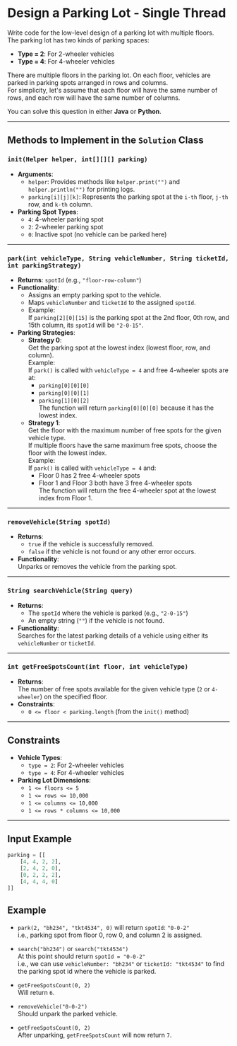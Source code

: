 # Design a Parking Lot - Single Thread

Write code for the low-level design of a parking lot with multiple floors.  
The parking lot has two kinds of parking spaces:  
- **Type = 2**: For 2-wheeler vehicles  
- **Type = 4**: For 4-wheeler vehicles  

There are multiple floors in the parking lot. On each floor, vehicles are parked in parking spots arranged in rows and columns.  
For simplicity, let's assume that each floor will have the same number of rows, and each row will have the same number of columns.

You can solve this question in either **Java** or **Python**.

---

## Methods to Implement in the `Solution` Class

### `init(Helper helper, int[][][] parking)`
- **Arguments**:
  - `helper`: Provides methods like `helper.print("")` and `helper.println("")` for printing logs.
  - `parking[i][j][k]`: Represents the parking spot at the `i-th` floor, `j-th` row, and `k-th` column.
- **Parking Spot Types**:
  - `4`: 4-wheeler parking spot
  - `2`: 2-wheeler parking spot
  - `0`: Inactive spot (no vehicle can be parked here)

---

### `park(int vehicleType, String vehicleNumber, String ticketId, int parkingStrategy)`
- **Returns**: `spotId` (e.g., `"floor-row-column"`)
- **Functionality**:
  - Assigns an empty parking spot to the vehicle.
  - Maps `vehicleNumber` and `ticketId` to the assigned `spotId`.
  - Example:  
    If `parking[2][0][15]` is the parking spot at the 2nd floor, 0th row, and 15th column, its `spotId` will be `"2-0-15"`.
- **Parking Strategies**:
  - **Strategy 0**:  
    Get the parking spot at the lowest index (lowest floor, row, and column).  
    Example:  
    If `park()` is called with `vehicleType = 4` and free 4-wheeler spots are at:  
    - `parking[0][0][0]`
    - `parking[0][0][1]`
    - `parking[1][0][2]`  
    The function will return `parking[0][0][0]` because it has the lowest index.
  - **Strategy 1**:  
    Get the floor with the maximum number of free spots for the given vehicle type.  
    If multiple floors have the same maximum free spots, choose the floor with the lowest index.  
    Example:  
    If `park()` is called with `vehicleType = 4` and:  
    - Floor 0 has 2 free 4-wheeler spots  
    - Floor 1 and Floor 3 both have 3 free 4-wheeler spots  
    The function will return the free 4-wheeler spot at the lowest index from Floor 1.

---

### `removeVehicle(String spotId)`
- **Returns**:  
  - `true` if the vehicle is successfully removed.  
  - `false` if the vehicle is not found or any other error occurs.
- **Functionality**:  
  Unparks or removes the vehicle from the parking spot.

---

### `String searchVehicle(String query)`
- **Returns**:  
  - The `spotId` where the vehicle is parked (e.g., `"2-0-15"`)  
  - An empty string (`""`) if the vehicle is not found.
- **Functionality**:  
  Searches for the latest parking details of a vehicle using either its `vehicleNumber` or `ticketId`.

---

### `int getFreeSpotsCount(int floor, int vehicleType)`
- **Returns**:  
  The number of free spots available for the given vehicle type (`2` or `4-wheeler`) on the specified floor.
- **Constraints**:  
  - `0 <= floor < parking.length` (from the `init()` method)

---

## Constraints
- **Vehicle Types**:
  - `type = 2`: For 2-wheeler vehicles
  - `type = 4`: For 4-wheeler vehicles
- **Parking Lot Dimensions**:
  - `1 <= floors <= 5`
  - `1 <= rows <= 10,000`
  - `1 <= columns <= 10,000`
  - `1 <= rows * columns <= 10,000`

---

## Input Example

```python
parking = [[
    [4, 4, 2, 2],
    [2, 4, 2, 0],
    [0, 2, 2, 2],
    [4, 4, 4, 0]
]]
```
## Example
- `park(2, "bh234", "tkt4534", 0)` will return `spotId`: `"0-0-2"`  
i.e., parking spot from floor 0, row 0, and column 2 is assigned.

- `search("bh234")` or `search("tkt4534")`  
At this point should return `spotId = "0-0-2"`  
i.e., we can use `vehicleNumber: "bh234"` or `ticketId: "tkt4534"` to find the parking spot id where the vehicle is parked.

- `getFreeSpotsCount(0, 2)`  
Will return `6`.

- `removeVehicle("0-0-2")`  
Should unpark the parked vehicle.

- `getFreeSpotsCount(0, 2)`  
After unparking, `getFreeSpotsCount` will now return `7`.